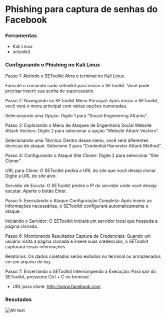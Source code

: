 # Phishing para captura de senhas do Facebook

### Ferramentas

- Kali Linux
- setoolkit

### Configurando o Phishing no Kali Linux

Passo 1: Abrindo o SEToolkit
Abra o terminal no Kali Linux.

Execute o comando sudo setoolkit para iniciar o SEToolkit. Você pode precisar inserir sua senha de superusuário.

Passo 2: Navegando no SEToolkit
Menu Principal: Após iniciar o SEToolkit, você verá o menu principal com várias opções numeradas.

Selecionando uma Opção: Digite 1 para “Social-Engineering Attacks”.

Passo 3: Explorando o Menu de Ataques de Engenharia Social
Website Attack Vectors: Digite 2 para selecionar a opção “Website Attack Vectors”.

Selecionando uma Técnica: Dentro desse menu, você verá diferentes técnicas de ataque. Selecione 3 para “Credential Harvester Attack Method”.

Passo 4: Configurando o Ataque
Site Cloner: Digite 2 para selecionar “Site Cloner”.

URL para Clone: O SEToolkit pedirá a URL do site que você deseja clonar. Digite a URL do site alvo.

Servidor de Escuta: O SEToolkit pedirá o IP do servidor onde você deseja escutar. Aperte o botão Enter.

Passo 5: Executando o Ataque
Configuração Completa: Após inserir as informações necessárias, o SEToolkit configurará automaticamente o ataque.

Iniciando o Servidor: O SEToolkit iniciará um servidor local que hospeda a página clonada.

Passo 6: Monitorando Resultados
Captura de Credenciais: Quando um usuário visita a página clonada e insere suas credenciais, o SEToolkit capturará essas informações.

Relatórios: Os dados coletados serão exibidos no terminal ou armazenados em um arquivo de log.

Passo 7: Encerrando o SEToolkit
Interrompendo a Execução: Para sair do SEToolkit, pressione Ctrl + C no terminal.`
- URL para clone: http://www.facebook.com

### Resutados

![Alt text](./passwd.png "Optional title")
